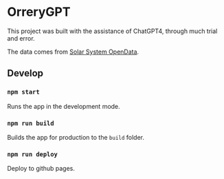 # OrreryGPT

This project was built with the assistance of ChatGPT4, through much trial and error.

The data comes from [Solar System OpenData](https://api.le-systeme-solaire.net/en/).

## Develop

### `npm start`

Runs the app in the development mode.

### `npm run build`

Builds the app for production to the `build` folder.

### `npm run deploy`

Deploy to github pages.
